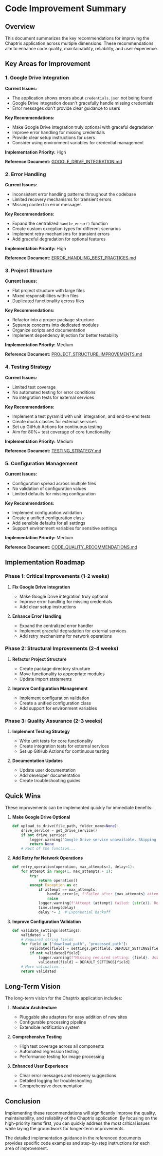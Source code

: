 # Code Improvement Summary

## Overview

This document summarizes the key recommendations for improving the Chaptrix application across multiple dimensions. These recommendations aim to enhance code quality, maintainability, reliability, and user experience.

## Key Areas for Improvement

### 1. Google Drive Integration

**Current Issues:**
- The application shows errors about `credentials.json` not being found
- Google Drive integration doesn't gracefully handle missing credentials
- Error messages don't provide clear guidance to users

**Key Recommendations:**
- Make Google Drive integration truly optional with graceful degradation
- Improve error handling for missing credentials
- Provide clear setup instructions for users
- Consider using environment variables for credential management

**Implementation Priority:** High

**Reference Document:** [GOOGLE_DRIVE_INTEGRATION.md](GOOGLE_DRIVE_INTEGRATION.md)

### 2. Error Handling

**Current Issues:**
- Inconsistent error handling patterns throughout the codebase
- Limited recovery mechanisms for transient errors
- Missing context in error messages

**Key Recommendations:**
- Expand the centralized `handle_error()` function
- Create custom exception types for different scenarios
- Implement retry mechanisms for transient errors
- Add graceful degradation for optional features

**Implementation Priority:** High

**Reference Document:** [ERROR_HANDLING_BEST_PRACTICES.md](ERROR_HANDLING_BEST_PRACTICES.md)

### 3. Project Structure

**Current Issues:**
- Flat project structure with large files
- Mixed responsibilities within files
- Duplicated functionality across files

**Key Recommendations:**
- Refactor into a proper package structure
- Separate concerns into dedicated modules
- Organize scripts and documentation
- Implement dependency injection for better testability

**Implementation Priority:** Medium

**Reference Document:** [PROJECT_STRUCTURE_IMPROVEMENTS.md](PROJECT_STRUCTURE_IMPROVEMENTS.md)

### 4. Testing Strategy

**Current Issues:**
- Limited test coverage
- No automated testing for error conditions
- No integration tests for external services

**Key Recommendations:**
- Implement a test pyramid with unit, integration, and end-to-end tests
- Create mock classes for external services
- Set up GitHub Actions for continuous testing
- Aim for 80%+ test coverage of core functionality

**Implementation Priority:** Medium

**Reference Document:** [TESTING_STRATEGY.md](TESTING_STRATEGY.md)

### 5. Configuration Management

**Current Issues:**
- Configuration spread across multiple files
- No validation of configuration values
- Limited defaults for missing configuration

**Key Recommendations:**
- Implement configuration validation
- Create a unified configuration class
- Add sensible defaults for all settings
- Support environment variables for sensitive settings

**Implementation Priority:** Medium

**Reference Document:** [CODE_QUALITY_RECOMMENDATIONS.md](CODE_QUALITY_RECOMMENDATIONS.md)

## Implementation Roadmap

### Phase 1: Critical Improvements (1-2 weeks)

1. **Fix Google Drive Integration**
   - Make Google Drive integration truly optional
   - Improve error handling for missing credentials
   - Add clear setup instructions

2. **Enhance Error Handling**
   - Expand the centralized error handler
   - Implement graceful degradation for external services
   - Add retry mechanisms for network operations

### Phase 2: Structural Improvements (2-4 weeks)

1. **Refactor Project Structure**
   - Create package directory structure
   - Move functionality to appropriate modules
   - Update import statements

2. **Improve Configuration Management**
   - Implement configuration validation
   - Create a unified configuration class
   - Add support for environment variables

### Phase 3: Quality Assurance (2-3 weeks)

1. **Implement Testing Strategy**
   - Write unit tests for core functionality
   - Create integration tests for external services
   - Set up GitHub Actions for continuous testing

2. **Documentation Updates**
   - Update user documentation
   - Add developer documentation
   - Create troubleshooting guides

## Quick Wins

These improvements can be implemented quickly for immediate benefits:

1. **Make Google Drive Optional**
   ```python
   def upload_to_drive(file_path, folder_name=None):
       drive_service = get_drive_service()
       if not drive_service:
           logger.warning("Google Drive service unavailable. Skipping upload.")
           return None
       # Rest of the function...
   ```

2. **Add Retry for Network Operations**
   ```python
   def retry_operation(operation, max_attempts=3, delay=1):
       for attempt in range(1, max_attempts + 1):
           try:
               return operation()
           except Exception as e:
               if attempt == max_attempts:
                   handle_error(e, f"Failed after {max_attempts} attempts")
                   raise
               logger.warning(f"Attempt {attempt} failed: {str(e)}. Retrying in {delay} seconds...")
               time.sleep(delay)
               delay *= 2  # Exponential backoff
   ```

3. **Improve Configuration Validation**
   ```python
   def validate_settings(settings):
       validated = {}
       # Required string fields
       for field in ["download_path", "processed_path"]:
           validated[field] = settings.get(field, DEFAULT_SETTINGS[field])
           if not validated[field]:
               logger.warning(f"Missing required setting: {field}. Using default: {DEFAULT_SETTINGS[field]}")
               validated[field] = DEFAULT_SETTINGS[field]
       # More validation...
       return validated
   ```

## Long-Term Vision

The long-term vision for the Chaptrix application includes:

1. **Modular Architecture**
   - Pluggable site adapters for easy addition of new sites
   - Configurable processing pipeline
   - Extensible notification system

2. **Comprehensive Testing**
   - High test coverage across all components
   - Automated regression testing
   - Performance testing for image processing

3. **Enhanced User Experience**
   - Clear error messages and recovery suggestions
   - Detailed logging for troubleshooting
   - Comprehensive documentation

## Conclusion

Implementing these recommendations will significantly improve the quality, maintainability, and reliability of the Chaptrix application. By focusing on the high-priority items first, you can quickly address the most critical issues while laying the groundwork for longer-term improvements.

The detailed implementation guidance in the referenced documents provides specific code examples and step-by-step instructions for each area of improvement.